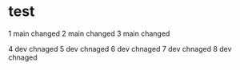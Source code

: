 # test
1 main changed
2 main changed
3 main changed

4 dev chnaged
5 dev chnaged
6 dev chnaged
7 dev chnaged
8 dev chnaged